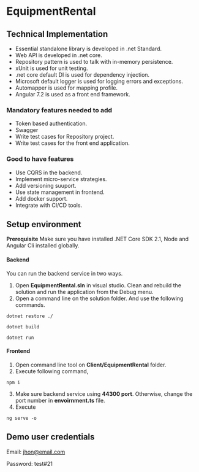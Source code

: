 # EquipmentRental

## Technical Implementation
* Essential standalone library is developed in .net Standard.
* Web API is developed in .net core.
* Repository pattern is used to talk with in-memory persistence.
* xUnit is used for unit testing.
* .net core default DI is used for dependency injection.
* Microsoft default logger is used for logging errors and exceptions.
* Automapper is used for mapping profile.
* Angular 7.2 is used as a front end framework.

### Mandatory features needed to add
* Token based authentication.
* Swagger
* Write test cases for Repository project.
* Write test cases for the front end application.

### Good to have features
* Use CQRS in the backend.
* Implement micro-service strategies.
* Add versioning suuport.
* Use state management in frontend.
* Add docker support.
* Integrate with CI/CD tools.

## Setup environment
**Prerequisite**
Make sure you have installed .NET Core SDK 2.1, Node and Angular Cli installed globally.
#### Backend
You can run the backend service in two ways.
1. Open **EquipmentRental.sln** in visual studio. Clean and rebuild the solution and run the application from the Debug menu.
2. Open a command line on the solution folder. And use the following commands.

```
dotnet restore ./  
``` 

``` 
dotnet build 
```

``` 
dotnet run
```
 
#### Frontend
1. Open command line tool on **Client/EquipmentRental** folder.
2. Execute following command,
```
npm i
``` 

3. Make sure backend service using **44300 port**. Otherwise, change the port number in **envoirnment.ts** file.
4. Execute 
```
ng serve -o
```

## Demo user credentials

Email: jhon@email.com

Password: test#21
